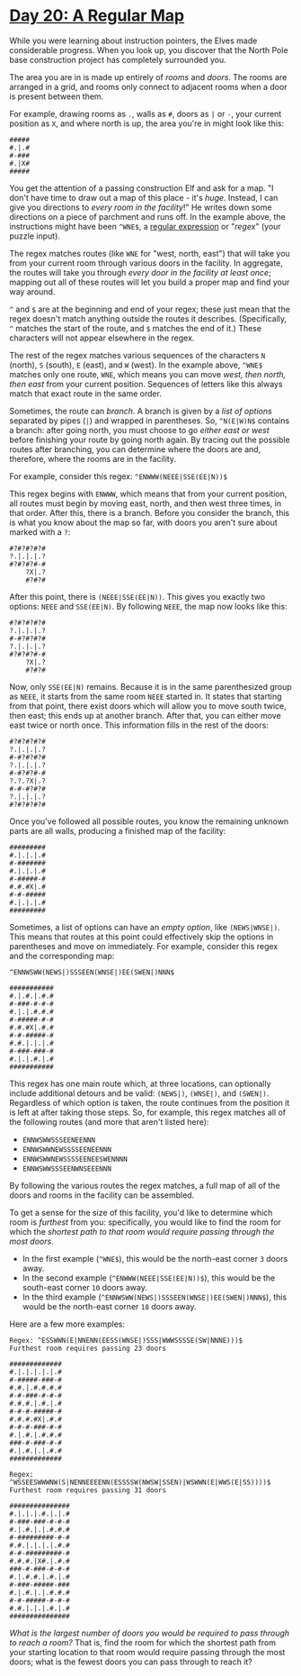# [Day 20: A Regular Map](https://adventofcode.com/2018/day/20)

While you were learning about instruction pointers, the Elves made considerable
progress. When you look up, you discover that the North Pole base construction
project has completely surrounded you.

The area you are in is made up entirely of *rooms* and *doors*. The rooms are
arranged in a grid, and rooms only connect to adjacent rooms when a door is
present between them.

For example, drawing rooms as `.`, walls as `#`, doors as `|` or `-`, your
current position as `X`, and where north is up, the area you\'re in might look
like this:

    #####
    #.|.#
    #-###
    #.|X#
    #####

You get the attention of a passing construction Elf and ask for a map.  \"I
don\'t have time to draw out a map of this place - it\'s *huge*.  Instead, I
can give you directions to *every room in the facility*!\" He writes down some
directions on a piece of parchment and runs off. In the example above, the
instructions might have been `^WNE$`, a [regular
expression](https://en.wikipedia.org/wiki/Regular_expression) or \"*regex*\"
(your puzzle input).

The regex matches routes (like `WNE` for \"west, north, east\") that will take
you from your current room through various doors in the facility. In aggregate,
the routes will take you through *every door in the facility at least once*;
mapping out all of these routes will let you build a proper map and find your
way around.

`^` and `$` are at the beginning and end of your regex; these just mean that
the regex doesn\'t match anything outside the routes it describes.
(Specifically, `^` matches the start of the route, and `$` matches the end of
it.) These characters will not appear elsewhere in the regex.

The rest of the regex matches various sequences of the characters `N` (north),
`S` (south), `E` (east), and `W` (west). In the example above, `^WNE$` matches
only one route, `WNE`, which means you can move *west, then north, then east*
from your current position. Sequences of letters like this always match that
exact route in the same order.

Sometimes, the route can *branch*. A branch is given by a *list of options*
separated by pipes (`|`) and wrapped in parentheses. So, `^N(E|W)N$` contains a
branch: after going north, you must choose to go *either east or west* before
finishing your route by going north again.  By tracing out the possible routes
after branching, you can determine where the doors are and, therefore, where
the rooms are in the facility.

For example, consider this regex: `^ENWWW(NEEE|SSE(EE|N))$`

This regex begins with `ENWWW`, which means that from your current position,
all routes must begin by moving east, north, and then west three times, in that
order. After this, there is a branch. Before you consider the branch, this is
what you know about the map so far, with doors you aren\'t sure about marked
with a `?`:

    #?#?#?#?#
    ?.|.|.|.?
    #?#?#?#-#
        ?X|.?
        #?#?#

After this point, there is `(NEEE|SSE(EE|N))`. This gives you exactly two
options: `NEEE` and `SSE(EE|N)`. By following `NEEE`, the map now looks like
this:

    #?#?#?#?#
    ?.|.|.|.?
    #-#?#?#?#
    ?.|.|.|.?
    #?#?#?#-#
        ?X|.?
        #?#?#

Now, only `SSE(EE|N)` remains. Because it is in the same parenthesized group as
`NEEE`, it starts from the same room `NEEE` started in. It states that starting
from that point, there exist doors which will allow you to move south twice,
then east; this ends up at another branch.  After that, you can either move
east twice or north once. This information fills in the rest of the doors:

    #?#?#?#?#
    ?.|.|.|.?
    #-#?#?#?#
    ?.|.|.|.?
    #-#?#?#-#
    ?.?.?X|.?
    #-#-#?#?#
    ?.|.|.|.?
    #?#?#?#?#

Once you\'ve followed all possible routes, you know the remaining unknown parts
are all walls, producing a finished map of the facility:

    #########
    #.|.|.|.#
    #-#######
    #.|.|.|.#
    #-#####-#
    #.#.#X|.#
    #-#-#####
    #.|.|.|.#
    #########

Sometimes, a list of options can have an *empty option*, like `(NEWS|WNSE|)`.
This means that routes at this point could effectively skip the options in
parentheses and move on immediately. For example, consider this regex and the
corresponding map:

    ^ENNWSWW(NEWS|)SSSEEN(WNSE|)EE(SWEN|)NNN$

    ###########
    #.|.#.|.#.#
    #-###-#-#-#
    #.|.|.#.#.#
    #-#####-#-#
    #.#.#X|.#.#
    #-#-#####-#
    #.#.|.|.|.#
    #-###-###-#
    #.|.|.#.|.#
    ###########

This regex has one main route which, at three locations, can optionally include
additional detours and be valid: `(NEWS|)`, `(WNSE|)`, and `(SWEN|)`.
Regardless of which option is taken, the route continues from the position it
is left at after taking those steps. So, for example, this regex matches all of
the following routes (and more that aren\'t listed here):

-   `ENNWSWWSSSEENEENNN`
-   `ENNWSWWNEWSSSSEENEENNN`
-   `ENNWSWWNEWSSSSEENEESWENNNN`
-   `ENNWSWWSSSEENWNSEEENNN`

By following the various routes the regex matches, a full map of all of the
doors and rooms in the facility can be assembled.

To get a sense for the size of this facility, you\'d like to determine which
room is *furthest* from you: specifically, you would like to find the room for
which the *shortest path to that room would require passing through the most
doors*.

-   In the first example (`^WNE$`), this would be the north-east corner
    `3` doors away.
-   In the second example (`^ENWWW(NEEE|SSE(EE|N))$`), this would be the
    south-east corner `10` doors away.
-   In the third example (`^ENNWSWW(NEWS|)SSSEEN(WNSE|)EE(SWEN|)NNN$`),
    this would be the north-east corner `18` doors away.

Here are a few more examples:

    Regex: ^ESSWWN(E|NNENN(EESS(WNSE|)SSS|WWWSSSSE(SW|NNNE)))$
    Furthest room requires passing 23 doors

    #############
    #.|.|.|.|.|.#
    #-#####-###-#
    #.#.|.#.#.#.#
    #-#-###-#-#-#
    #.#.#.|.#.|.#
    #-#-#-#####-#
    #.#.#.#X|.#.#
    #-#-#-###-#-#
    #.|.#.|.#.#.#
    ###-#-###-#-#
    #.|.#.|.|.#.#
    #############

    Regex: ^WSSEESWWWNW(S|NENNEEEENN(ESSSSW(NWSW|SSEN)|WSWWN(E|WWS(E|SS))))$
    Furthest room requires passing 31 doors

    ###############
    #.|.|.|.#.|.|.#
    #-###-###-#-#-#
    #.|.#.|.|.#.#.#
    #-#########-#-#
    #.#.|.|.|.|.#.#
    #-#-#########-#
    #.#.#.|X#.|.#.#
    ###-#-###-#-#-#
    #.|.#.#.|.#.|.#
    #-###-#####-###
    #.|.#.|.|.#.#.#
    #-#-#####-#-#-#
    #.#.|.|.|.#.|.#
    ###############

*What is the largest number of doors you would be required to pass through to
reach a room?* That is, find the room for which the shortest path from your
starting location to that room would require passing through the most doors;
what is the fewest doors you can pass through to reach it?
